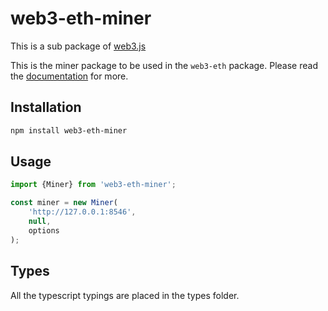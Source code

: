 # web3-eth-miner

This is a sub package of [web3.js][repo]

This is the miner package to be used in the `web3-eth` package.
Please read the [documentation][docs] for more.

## Installation

```bash
npm install web3-eth-miner
```

## Usage

```js
import {Miner} from 'web3-eth-miner';

const miner = new Miner(
    'http://127.0.0.1:8546',
    null,
    options
);
```

## Types 

All the typescript typings are placed in the types folder. 

[docs]: http://web3js.readthedocs.io/en/1.0/
[repo]: https://github.com/ethereum/web3.js
